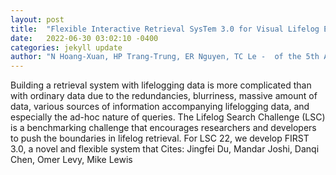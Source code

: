 ```yaml
---
layout: post
title:  "Flexible Interactive Retrieval SysTem 3.0 for Visual Lifelog Exploration at LSC 2022"
date:   2022-06-30 03:02:10 -0400
categories: jekyll update
author: "N Hoang-Xuan, HP Trang-Trung, ER Nguyen, TC Le -  of the 5th Annual on Lifelog , 2022"
---
```

Building a retrieval system with lifelogging data is more complicated than with ordinary data due to the redundancies, blurriness, massive amount of data, various sources of information accompanying lifelogging data, and especially the ad-hoc nature of queries. The Lifelog Search Challenge (LSC) is a benchmarking challenge that encourages researchers and developers to push the boundaries in lifelog retrieval. For LSC 22, we develop FIRST 3.0, a novel and flexible system that 
Cites: Jingfei Du, Mandar Joshi, Danqi Chen, Omer Levy, Mike Lewis